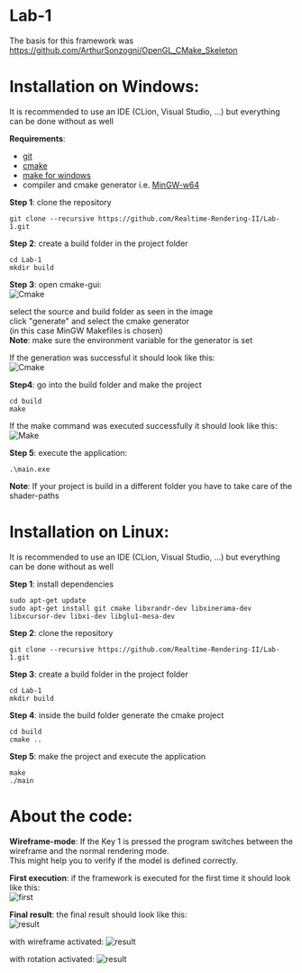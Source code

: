 # Lab-1
The basis for this framework was https://github.com/ArthurSonzogni/OpenGL_CMake_Skeleton

Installation on Windows:
========================
It is recommended to use an IDE (CLion, Visual Studio, ...) but everything can be done without as well  
  
**Requirements**:  
- [git](https://gitforwindows.org/)
- [cmake](https://cmake.org/download/)
- [make for windows](http://gnuwin32.sourceforge.net/packages/make.htm)  
- compiler and cmake generator i.e. [MinGW-w64](https://sourceforge.net/projects/mingw-w64/)  
   
**Step 1**: clone the repository 
```
git clone --recursive https://github.com/Realtime-Rendering-II/Lab-1.git
```
**Step 2**: create a build folder in the project folder
```
cd Lab-1
mkdir build
```  
**Step 3**: open cmake-gui:  
![Cmake](https://www.uni-weimar.de/~bexo5814/rrII/images/CMake-0.png) 
  
  select the source and build folder as seen in the image  
  click "generate" and select the cmake generator  
  (in this case MinGW Makefiles is chosen)  
  **Note**: make sure the environment variable for the generator is set  
  
  If the generation was successful it should look like this:  
  ![Cmake](https://www.uni-weimar.de/~bexo5814/rrII/images/CMake-1.png) 

**Step4**: go into the build folder and make the project  
```
cd build
make
```
If the make command was executed successfully it should look like this:  
  ![Make](https://www.uni-weimar.de/~bexo5814/rrII/images/Make.png)   
  
**Step 5**: execute the application:
```
.\main.exe
```

**Note**: If your project is build in a different folder you have to take care of the shader-paths  
  
  
Installation on Linux:
========================
It is recommended to use an IDE (CLion, Visual Studio, ...) but everything can be done without as well  

**Step 1**: install dependencies  
```
sudo apt-get update
sudo apt-get install git cmake libxrandr-dev libxinerama-dev libxcursor-dev libxi-dev libglu1-mesa-dev
```

**Step 2**: clone the repository 
```
git clone --recursive https://github.com/Realtime-Rendering-II/Lab-1.git
```

**Step 3**: create a build folder in the project folder
```
cd Lab-1
mkdir build
```
**Step 4**: inside the build folder generate the cmake project
```
cd build
cmake ..
```
**Step 5**: make the project and execute the application
```
make
./main
```

About the code:
========================
**Wireframe-mode**: If the Key 1 is pressed the program switches between the wireframe and the normal rendering mode.  
This might help you to verify if the model is defined correctly.  
  
**First execution**: if the framework is executed for the first time it should look like this:  
  ![first](https://www.uni-weimar.de/~bexo5814/rrII/images/first_compile.png)  
  
**Final result**: the final result should look like this:   
  ![result](https://www.uni-weimar.de/~bexo5814/rrII/images/result.png)  
    
  with wireframe activated:
  ![result](https://www.uni-weimar.de/~bexo5814/rrII/images/result_wireframe.png)  
    
  with rotation activated:
  ![result](https://www.uni-weimar.de/~bexo5814/rrII/images/result_rotation.gif)   